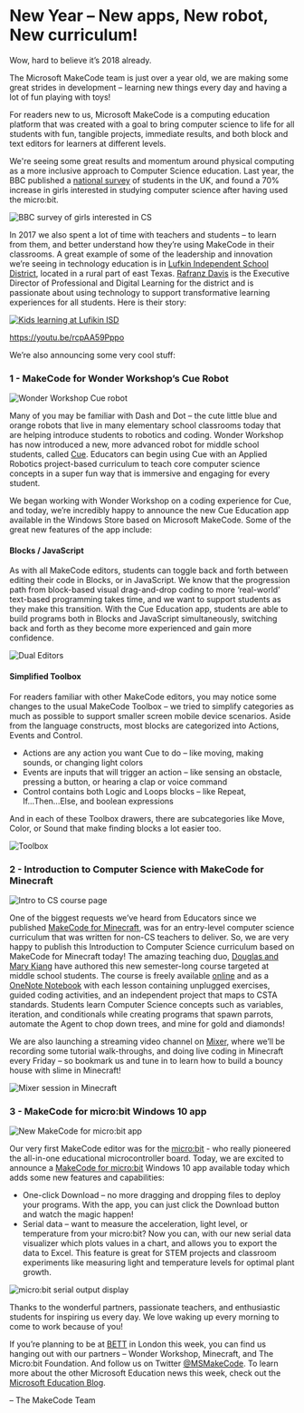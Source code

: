 # New Year – New apps, New robot, New curriculum!

Wow, hard to believe it’s 2018 already.

The Microsoft MakeCode team is just over a year old, we are making some great strides in development – learning new things every day and having a lot of fun playing with toys! 

For readers new to us, Microsoft MakeCode is a computing education platform that was created with a goal to bring computer science to life for all students with fun, tangible projects, immediate results, and both block and text editors for learners at different levels.

We're seeing some great results and momentum around physical computing as a more inclusive approach to Computer Science education.  Last year, the BBC published a [national survey](http://www.bbc.co.uk/mediacentre/latestnews/2017/microbit-first-year) of students in the UK, and found a 70% increase in girls interested in studying computer science after having used the micro:bit.

![BBC survey of girls interested in CS](/static/blog/bett/bbc-survey.jpg)

In 2017 we also spent a lot of time with teachers and students – to learn from them, and better understand how they’re using MakeCode in their classrooms.  A great example of some of the leadership and innovation we’re seeing in technology education is in [Lufkin Independent School District](http://www.lufkinisd.org/), located in a rural part of east Texas. [Rafranz Davis](http://rafranzdavis.com/) is the Executive Director of Professional and Digital Learning for the district and is passionate about using technology to support transformative learning experiences for all students. Here is their story:

[![Kids learning at Lufikin ISD](/static/blog/bett/lufkin-isd.jpg)](https://youtu.be/rcpAA59Pppo)

https://youtu.be/rcpAA59Pppo
<br/>

We’re also announcing some very cool stuff:

### 1 - MakeCode for Wonder Workshop’s Cue Robot

![Wonder Workshop Cue robot](/static/blog/bett/robot.png)

Many of you may be familiar with Dash and Dot – the cute little blue and orange robots that live in many elementary school classrooms today that are helping introduce students to robotics and coding.  Wonder Workshop has now introduced a new, more advanced robot for middle school students, called [Cue](https://www.makewonder.com/cue_the_cleverbot). Educators can begin using Cue with an Applied Robotics project-based curriculum to teach core computer science concepts in a super fun way that is immersive and engaging for every student.  

We began working with Wonder Workshop on a coding experience for Cue, and today, we’re incredibly happy to announce the new Cue Education app available in the Windows Store based on Microsoft MakeCode.  Some of the great new features of the app include:

#### Blocks / JavaScript

As with all MakeCode editors, students can toggle back and forth between editing their code in Blocks, or in JavaScript.  We know that the progression path from block-based visual drag-and-drop coding to more ‘real-world’ text-based programming takes time, and we want to support students as they make this transition.  With the Cue Education app, students are able to build programs both in Blocks and JavaScript simultaneously, switching back and forth as they become more experienced and gain more confidence.

![Dual Editors](/static/blog/bett/DualEditors.png)

#### Simplified Toolbox

For readers familiar with other MakeCode editors, you may notice some changes to the usual MakeCode Toolbox – we tried to simplify categories as much as possible to support smaller screen mobile device scenarios.  Aside from the language constructs, most blocks are categorized into Actions, Events and Control.
* Actions are any action you want Cue to do – like moving, making sounds, or changing light colors
* Events are inputs that will trigger an action – like sensing an obstacle, pressing a button, or hearing a clap or voice command
* Control contains both Logic and Loops blocks – like Repeat, If...Then...Else, and boolean expressions

And in each of these Toolbox drawers, there are subcategories like Move, Color, or Sound that make finding blocks a lot easier too.

![Toolbox](/static/blog/bett/Toolbox.png)

### 2 - Introduction to Computer Science with MakeCode for Minecraft

![Intro to CS course page](/static/blog/bett/intro-to-cs.jpg)

One of the biggest requests we’ve heard from Educators since we published [MakeCode for Minecraft](https://minecraft.makecode.com/setup), was for an entry-level computer science curriculum that was written for non-CS teachers to deliver. So, we are very happy to publish this Introduction to Computer Science curriculum based on MakeCode for Minecraft today! The amazing teaching duo, [Douglas and Mary Kiang](https://minecraft.makecode.com/courses/csintro/about/authors) have authored this new semester-long course targeted at middle school students. The course is freely available [online](https://minecraft.makecode.com/courses/csintro) and as a [OneNote Notebook](https://1drv.ms/o/s!AmMIW5Hxi0RtgYNcWD5CLMgG64SnyQ) with each lesson containing unplugged exercises, guided coding activities, and an independent project that maps to CSTA standards. Students learn Computer Science concepts such as variables, iteration, and conditionals while creating programs that spawn parrots, automate the Agent to chop down trees, and mine for gold and diamonds! 

We are also launching a streaming video channel on [Mixer](https://mixer.com/MakeCode), where we’ll be recording some tutorial walk-throughs, and doing live coding in Minecraft every Friday – so bookmark us and tune in to learn how to build a bouncy house with slime in Minecraft!
 
![Mixer session in Minecraft](/static/blog/bett/mixer.jpg)

### 3 - MakeCode for micro:bit Windows 10 app

![New MakeCode for micro:bit app](/static/blog/bett/microbit-app.jpg)

Our very first MakeCode editor was for the [micro:bit](http://microbit.org/) - who really pioneered the all-in-one educational microcontroller board. Today, we are excited to announce a [MakeCode for micro:bit](https://www.microsoft.com/store/productId/9PJC7SV48LCX) Windows 10 app available today which adds some new features and capabilities:

* One-click Download – no more dragging and dropping files to deploy your programs.  With the app, you can just click the Download button and watch the magic happen!
* Serial data – want to measure the acceleration, light level, or temperature from your micro:bit? Now you can, with our new serial data visualizer which plots values in a chart, and allows you to export the data to Excel. This feature is great for STEM projects and classroom experiments like measuring light and temperature levels for optimal plant growth.

![micro:bit serial output display](/static/blog/bett/microbit-serial.jpg)

Thanks to the wonderful partners, passionate teachers, and enthusiastic students for inspiring us every day. We love waking up every morning to come to work because of you!

If you’re planning to be at [BETT](https://www.bettshow.com/) in London this week, you can find us hanging out with our partners – Wonder Workshop, Minecraft, and The Micro:bit Foundation.  And follow us on Twitter [@MSMakeCode](https://twitter.com/MSMakeCode). To learn more about the other Microsoft Education news this week, check out the [Microsoft Education Blog](https://educationblog.microsoft.com/2018/01/microsoft-education-new-devices-office-365-minecraft/).

– The MakeCode Team
